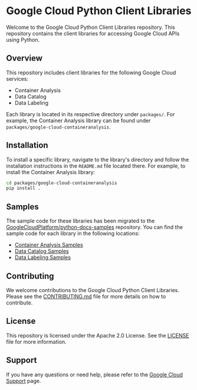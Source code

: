 # Google Cloud Python Client Libraries

Welcome to the Google Cloud Python Client Libraries repository. This repository contains the client libraries for accessing Google Cloud APIs using Python.

## Overview

This repository includes client libraries for the following Google Cloud services:
- Container Analysis
- Data Catalog
- Data Labeling

Each library is located in its respective directory under `packages/`. For example, the Container Analysis library can be found under `packages/google-cloud-containeranalysis`.

## Installation

To install a specific library, navigate to the library's directory and follow the installation instructions in the `README.md` file located there. For example, to install the Container Analysis library:

```bash
cd packages/google-cloud-containeranalysis
pip install .
```

## Samples

The sample code for these libraries has been migrated to the [GoogleCloudPlatform/python-docs-samples](https://github.com/GoogleCloudPlatform/python-docs-samples) repository. You can find the sample code for each library in the following locations:
- [Container Analysis Samples](https://github.com/GoogleCloudPlatform/python-docs-samples/tree/main/containeranalysis/snippets)
- [Data Catalog Samples](https://github.com/GoogleCloudPlatform/python-docs-samples/tree/main/datacatalog)
- [Data Labeling Samples](https://github.com/GoogleCloudPlatform/python-docs-samples/tree/main/datalabeling/snippets)

## Contributing

We welcome contributions to the Google Cloud Python Client Libraries. Please see the [CONTRIBUTING.md](CONTRIBUTING.md) file for more details on how to contribute.

## License

This repository is licensed under the Apache 2.0 License. See the [LICENSE](LICENSE) file for more information.

## Support

If you have any questions or need help, please refer to the [Google Cloud Support](https://cloud.google.com/support) page.
